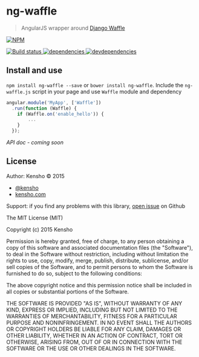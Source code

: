 # ng-waffle

> AngularJS wrapper around [Django Waffle](https://github.com/jsocol/django-waffle)

[![NPM][ng-waffle-icon] ][ng-waffle-url]

[![Build status][ng-waffle-ci-image] ][ng-waffle-ci-url]
[![dependencies][ng-waffle-dependencies-image] ][ng-waffle-dependencies-url]
[![devdependencies][ng-waffle-devdependencies-image] ][ng-waffle-devdependencies-url]

[ng-waffle-icon]: https://nodei.co/npm/ng-waffle.png?downloads=true
[ng-waffle-url]: https://npmjs.org/package/ng-waffle
[ng-waffle-ci-image]: https://travis-ci.org/kensho/ng-waffle.png?branch=master
[ng-waffle-ci-url]: https://travis-ci.org/kensho/ng-waffle
[ng-waffle-dependencies-image]: https://david-dm.org/kensho/ng-waffle.png
[ng-waffle-dependencies-url]: https://david-dm.org/kensho/ng-waffle
[ng-waffle-devdependencies-image]: https://david-dm.org/kensho/ng-waffle/dev-status.png
[ng-waffle-devdependencies-url]: https://david-dm.org/kensho/ng-waffle#info=devDependencies

## Install and use

`npm install ng-waffle --save` or `bower install ng-waffle`.
Include the `ng-waffle.js` script in your page and use `Waffle` module and dependency

```js
angular.module('MyApp', ['Waffle'])
  .run(function (Waffle) {
    if (Waffle.on('enable_hello')) {
        ...        
    }
  });
```

*API doc - coming soon*

## License

Author: Kensho &copy; 2015

* [@kensho](https://twitter.com/kensho)
* [kensho.com](http://kensho.com)

Support: if you find any problems with this library,
[open issue](https://github.com/kensho/ng-waffle/issues) on Github


The MIT License (MIT)

Copyright (c) 2015 Kensho

Permission is hereby granted, free of charge, to any person obtaining a copy of
this software and associated documentation files (the "Software"), to deal in
the Software without restriction, including without limitation the rights to
use, copy, modify, merge, publish, distribute, sublicense, and/or sell copies of
the Software, and to permit persons to whom the Software is furnished to do so,
subject to the following conditions:

The above copyright notice and this permission notice shall be included in all
copies or substantial portions of the Software.

THE SOFTWARE IS PROVIDED "AS IS", WITHOUT WARRANTY OF ANY KIND, EXPRESS OR
IMPLIED, INCLUDING BUT NOT LIMITED TO THE WARRANTIES OF MERCHANTABILITY, FITNESS
FOR A PARTICULAR PURPOSE AND NONINFRINGEMENT. IN NO EVENT SHALL THE AUTHORS OR
COPYRIGHT HOLDERS BE LIABLE FOR ANY CLAIM, DAMAGES OR OTHER LIABILITY, WHETHER
IN AN ACTION OF CONTRACT, TORT OR OTHERWISE, ARISING FROM, OUT OF OR IN
CONNECTION WITH THE SOFTWARE OR THE USE OR OTHER DEALINGS IN THE SOFTWARE.



